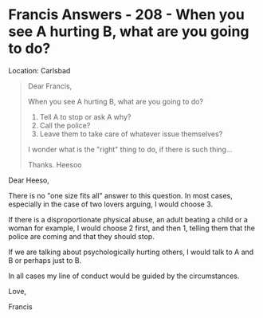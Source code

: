 # Francis Answers - 208 - When you see A hurting B, what are you going to do?

Location: Carlsbad

>Dear Francis,
>
>When you see A hurting B, what are you going to do?
>
>1. Tell A to stop or ask A why?
>2. Call the police?
>3. Leave them to take care of whatever issue themselves?
>
>I wonder what is the "right" thing to do, if there is such thing...
>
>Thanks. Heesoo

Dear Heeso,

There is no "one size fits all" answer to this question. In most cases, especially in the case of two lovers arguing, I would choose 3.

If there is a disproportionate physical abuse, an adult beating a child or a woman for example, I would choose 2 first, and then 1, telling them that the police are coming and that they should stop.

If we are talking about psychologically hurting others, I would talk to A and B or perhaps just to B.

In all cases my line of conduct would be guided by the circumstances.

Love,

Francis